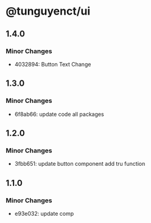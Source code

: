 # @tunguyenct/ui

## 1.4.0

### Minor Changes

- 4032894: Button Text Change

## 1.3.0

### Minor Changes

- 6f8ab66: update code all packages

## 1.2.0

### Minor Changes

- 3fbb651: update button component
  add tru function

## 1.1.0

### Minor Changes

- e93e032: update comp
